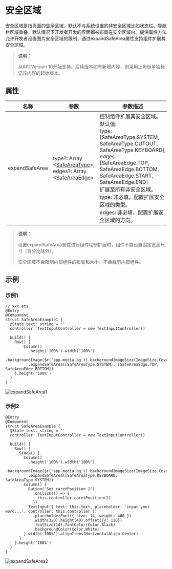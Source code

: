 # 安全区域

安全区域是指页面的显示区域，默认不与系统设置的非安全区域比如状态栏、导航栏区域重叠，默认情况下开发者开发的界面都被布局在安全区域内。提供属性方法允许开发者设置图片安全区域的限制，通过expandSafeArea属性支持组件扩展其安全区域。

> **说明：**
>
> 从API Version 10开始支持。后续版本如有新增内容，则采用上角标单独标记该内容的起始版本。

## 属性

| 名称           | 参数                           | 参数描述                                |
| -------------- | ----------------------------- | --------------------------------------- |
| expandSafeArea | type?: Array <[SafeAreaType](ts-types.md#safeareatype10)>,<br />edges?: Array <[SafeAreaEdge](ts-types.md#safeareaedge10)> | 控制组件扩展其安全区域。<br />默认值: <br />type: [SafeAreaType.SYSTEM, SafeAreaType.CUTOUT, SafeAreaType.KEYBOARD],<br />edges: [SafeAreaEdge.TOP, SafeAreaEdge.BOTTOM, SafeAreaEdge.START, SafeAreaEdge.END]<br />扩展至所有非安全区域。<br />type: 非必填，配置扩展安全区域的类型。<br />edges: 非必填，配置扩展安全区域的方向。 |

>  **说明：**
>
>设置expandSafeArea属性进行组件绘制扩展时，组件不能设置固定宽高尺寸（百分比除外）。
>
>安全区域不会限制内部组件的布局和大小，不会裁剪内部组件。

## 示例

### 示例1

```
// xxx.ets
@Entry
@Component
struct SafeAreaExample1 {
  @State text: string = ''
  controller: TextInputController = new TextInputController()

  build() {
    Row() {
        Column()
          .height('100%').width('100%')
          .backgroundImage($r('app.media.bg')).backgroundImageSize(ImageSize.Cover)
          .expandSafeArea([SafeAreaType.SYSTEM], [SafeAreaEdge.TOP, SafeAreaEdge.BOTTOM])
    }.height('100%')
  }
}
```

![expandSafeArea1](figures/expandSafeArea1.png)

### 示例2

```
@Entry
@Component
struct SafeAreaExample {
  @State text: string = ''
  controller: TextInputController = new TextInputController()

  build() {
    Row() {
      Stack() {
        Column()
          .height('100%').width('100%')
          .backgroundImage($r('app.media.bg')).backgroundImageSize(ImageSize.Cover)
          .expandSafeArea([SafeAreaType.KEYBOARD, SafeAreaType.SYSTEM])
        Column() {
          Button('Set caretPosition 1')
            .onClick(() => {
              this.controller.caretPosition(1)
            })
          TextInput({ text: this.text, placeholder: 'input your word...', controller: this.controller })
            .placeholderFont({ size: 14, weight: 400 })
            .width(320).height(40).offset({y: 120})
            .fontSize(14).fontColor(Color.Black)
            .backgroundColor(Color.White)
        }.width('100%').alignItems(HorizontalAlign.Center)
      }
    }.height('100%')
  }
}
```

![expandSafeArea2](figures/expandSafeArea2.png)
